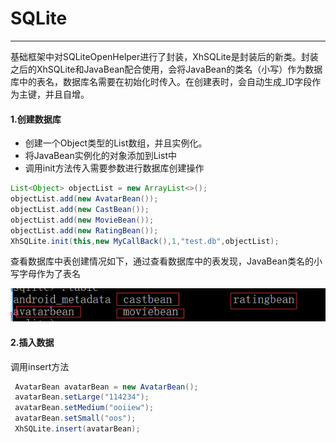 # SQLite

---

基础框架中对SQLiteOpenHelper进行了封装，XhSQLite是封装后的新类。封装之后的XhSQLite和JavaBean配合使用，会将JavaBean的类名（小写）作为数据库中的表名，数据库名需要在初始化时传入。在创建表时，会自动生成\_ID字段作为主键，并且自增。

#### 1.创建数据库

* 创建一个Object类型的List数组，并且实例化。
* 将JavaBean实例化的对象添加到List中
* 调用init方法传入需要参数进行数据库创建操作

```java
List<Object> objectList = new ArrayList<>();
objectList.add(new AvatarBean());
objectList.add(new CastBean());
objectList.add(new MovieBean());
objectList.add(new RatingBean());
XhSQLite.init(this,new MyCallBack(),1,"test.db",objectList);
```

查看数据库中表创建情况如下，通过查看数据库中的表发现，JavaBean类名的小写字母作为了表名

![](/assets/db_test.png)

#### 2.插入数据

调用insert方法

```java
 AvatarBean avatarBean = new AvatarBean();
 avatarBean.setLarge("114234");
 avatarBean.setMedium("ooiiew");
 avatarBean.setSmall("oos");
 XhSQLite.insert(avatarBean);
```



